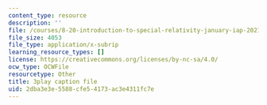 ```yaml
---
content_type: resource
description: ''
file: /courses/8-20-introduction-to-special-relativity-january-iap-2021/2dba3e3e5588cfe54173ac3e4311fc7e_2YPu29d8RZY.srt
file_size: 4053
file_type: application/x-subrip
learning_resource_types: []
license: https://creativecommons.org/licenses/by-nc-sa/4.0/
ocw_type: OCWFile
resourcetype: Other
title: 3play caption file
uid: 2dba3e3e-5588-cfe5-4173-ac3e4311fc7e
---
```

